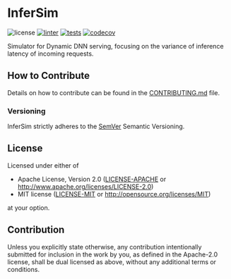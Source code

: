 # InferSim

![license](https://img.shields.io/badge/license-MIT/Apache--2.0-blue)
[![linter](https://img.shields.io/github/workflow/status/Aetf/InferSim/linter?label=linter)][workflow-linter]
[![tests](https://img.shields.io/github/workflow/status/Aetf/InferSim/tests?label=tests)][workflow-tests]
[![codecov](https://img.shields.io/codecov/c/github/Aetf/InferSim)][codecov]

Simulator for Dynamic DNN serving, focusing on the variance of inference latency of incoming requests.

## How to Contribute

Details on how to contribute can be found in the [CONTRIBUTING.md](.github/CONTRIBUTING.md) file.

### Versioning

InferSim strictly adheres to the [SemVer](https://semver.org/) Semantic Versioning.

## License

Licensed under either of

 * Apache License, Version 2.0
   ([LICENSE-APACHE](LICENSE-APACHE) or http://www.apache.org/licenses/LICENSE-2.0)
 * MIT license
   ([LICENSE-MIT](LICENSE-MIT) or http://opensource.org/licenses/MIT)

at your option.

## Contribution

Unless you explicitly state otherwise, any contribution intentionally submitted
for inclusion in the work by you, as defined in the Apache-2.0 license, shall be
dual licensed as above, without any additional terms or conditions.

[codecov]: https://codecov.io/gh/InferSim/InferSim
[workflow-tests]: https://github.com/Aetf/InferSim/actions/workflows/tests.yml
[workflow-linter]: https://github.com/Aetf/InferSim/actions/workflows/linter.yml
